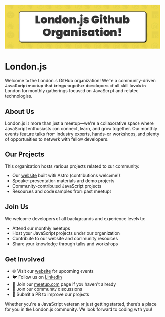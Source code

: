<p align="center">
  <img title="London.js Monthly Meetup | #London.js" src="https://raw.githubusercontent.com/londonjs/.github/refs/heads/main/images/londonjsbanner.jpg" alt="London.js Banner"/>
</p>


# London.js

Welcome to the London.js GitHub organization! We're a community-driven JavaScript meetup that brings together developers of all skill levels in London for monthly gatherings focused on JavaScript and related technologies.

## About Us

London.js is more than just a meetup—we're a collaborative space where JavaScript enthusiasts can connect, learn, and grow together. Our monthly events feature talks from industry experts, hands-on workshops, and plenty of opportunities to network with fellow developers.

## Our Projects

This organization hosts various projects related to our community:

- Our [website](https://londonjs.com) built with Astro (contributions welcome!)
- Speaker presentation materials and demo projects
- Community-contributed JavaScript projects
- Resources and code samples from past meetups

## Join Us

We welcome developers of all backgrounds and experience levels to:

- Attend our monthly meetups
- Host your JavaScript projects under our organization
- Contribute to our website and community resources
- Share your knowledge through talks and workshops

## Get Involved

- 🌐 Visit our [website](https://londonjs.com) for upcoming events
- 🐦 Follow us on [LinkedIn](https://www.linkedin.com/company/london-js/)
- 📍  Join our [meetup.com](https://www.meetup.com/london-js) page if you haven't already
- 💬 Join our community discussions
- 📝 Submit a PR to improve our projects

Whether you're a JavaScript veteran or just getting started, there's a place for you in the London.js community. We look forward to coding with you!
